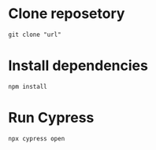 # Clone reposetory
    git clone "url"
# Install dependencies
    npm install
# Run Cypress 
    npx cypress open